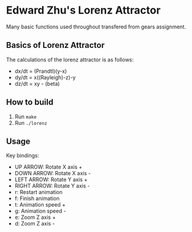 # Edward Zhu's Lorenz Attractor

Many basic functions used throughout transfered from gears assignment.

## Basics of Lorenz Attractor
The calculations of the lorenz attractor is as follows:
- dx/dt = (Prandtl)(y-x)
- dy/dt = x((Rayleigh)-z)-y
- dz/dt = xy - (beta)

## How to build

1. Run `make`
2. Run `./lorenz`

## Usage

Key bindings:

- UP ARROW: Rotate X axis +
- DOWN ARROW: Rotate X axis -
- LEFT ARROW: Rotate Y axis +
- RIGHT ARROW: Rotate Y axis -
- r: Restart animation
- f: Finish animation
- t: Animation speed +
- g: Animation speed -
- e: Zoom Z axis +
- d: Zoom Z axis -